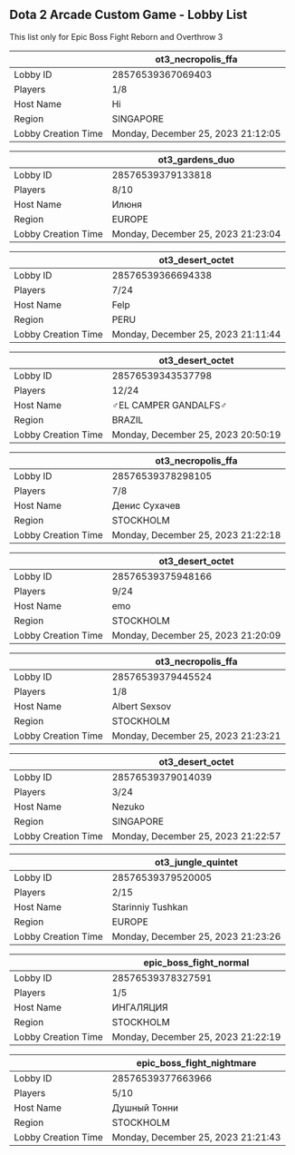 ## Dota 2 Arcade Custom Game - Lobby List

This list only for Epic Boss Fight Reborn and Overthrow 3

|  | ot3_necropolis_ffa |
| ------ | ------ |
| Lobby ID | 28576539367069403 |
| Players | 1/8 |
| Host Name | Hi |
| Region | SINGAPORE |
| Lobby Creation Time | Monday, December 25, 2023 21:12:05 |


|  | ot3_gardens_duo |
| ------ | ------ |
| Lobby ID | 28576539379133818 |
| Players | 8/10 |
| Host Name | Илюня |
| Region | EUROPE |
| Lobby Creation Time | Monday, December 25, 2023 21:23:04 |


|  | ot3_desert_octet |
| ------ | ------ |
| Lobby ID | 28576539366694338 |
| Players | 7/24 |
| Host Name | Felp |
| Region | PERU |
| Lobby Creation Time | Monday, December 25, 2023 21:11:44 |


|  | ot3_desert_octet |
| ------ | ------ |
| Lobby ID | 28576539343537798 |
| Players | 12/24 |
| Host Name | ♂EL CAMPER GANDALFS♂ |
| Region | BRAZIL |
| Lobby Creation Time | Monday, December 25, 2023 20:50:19 |


|  | ot3_necropolis_ffa |
| ------ | ------ |
| Lobby ID | 28576539378298105 |
| Players | 7/8 |
| Host Name | Денис Сухачев |
| Region | STOCKHOLM |
| Lobby Creation Time | Monday, December 25, 2023 21:22:18 |


|  | ot3_desert_octet |
| ------ | ------ |
| Lobby ID | 28576539375948166 |
| Players | 9/24 |
| Host Name | emo |
| Region | STOCKHOLM |
| Lobby Creation Time | Monday, December 25, 2023 21:20:09 |


|  | ot3_necropolis_ffa |
| ------ | ------ |
| Lobby ID | 28576539379445524 |
| Players | 1/8 |
| Host Name | Albert Sexsov |
| Region | STOCKHOLM |
| Lobby Creation Time | Monday, December 25, 2023 21:23:21 |


|  | ot3_desert_octet |
| ------ | ------ |
| Lobby ID | 28576539379014039 |
| Players | 3/24 |
| Host Name | Nezuko |
| Region | SINGAPORE |
| Lobby Creation Time | Monday, December 25, 2023 21:22:57 |


|  | ot3_jungle_quintet |
| ------ | ------ |
| Lobby ID | 28576539379520005 |
| Players | 2/15 |
| Host Name | Starinniy Tushkan |
| Region | EUROPE |
| Lobby Creation Time | Monday, December 25, 2023 21:23:26 |


|  | epic_boss_fight_normal |
| ------ | ------ |
| Lobby ID | 28576539378327591 |
| Players | 1/5 |
| Host Name | ИНГАЛЯЦИЯ |
| Region | STOCKHOLM |
| Lobby Creation Time | Monday, December 25, 2023 21:22:19 |


|  | epic_boss_fight_nightmare |
| ------ | ------ |
| Lobby ID | 28576539377663966 |
| Players | 5/10 |
| Host Name | Душный Тонни |
| Region | STOCKHOLM |
| Lobby Creation Time | Monday, December 25, 2023 21:21:43 |


